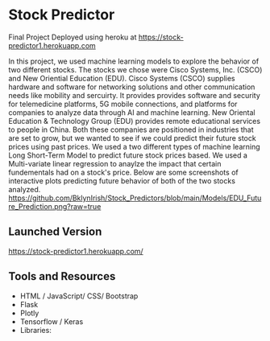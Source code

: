 # Stock Predictor
Final Project Deployed using heroku at https://stock-predictor1.herokuapp.com

In this project, we used machine learning models to explore the behavior of two different stocks. The stocks we chose were Cisco Systems, Inc. (CSCO) and New Oriential Education (EDU). Cisco Systems (CSCO) supplies hardware and software for networking solutions and other communication needs like mobility and sercuirty. It provides provides software and security for telemedicine platforms, 5G mobile connections, and  platforms for companies to analyze data through AI and machine learning. New Oriental Education & Technology Group (EDU) provides remote educational services to people in China. Both these companies are positioned in industries that are set to grow, but we wanted to see if we could predict their future stock prices using past prices. We used a two different types of machine learning Long Short-Term Model to predict future stock prices based. We used a Multi-variate linear regression to anaylze the impact that certain fundementals had on a stock's price. Below are some screenshots of interactive plots predicting future behavior of both of the two stocks analyzed.
https://github.com/BklynIrish/Stock_Predictors/blob/main/Models/EDU_Future_Prediction.png?raw=true


## Launched Version
https://stock-predictor1.herokuapp.com/

## Tools and Resources
* HTML / JavaScript/ CSS/ Bootstrap
* Flask
* Plotly
* Tensorflow / Keras
* Libraries: 
